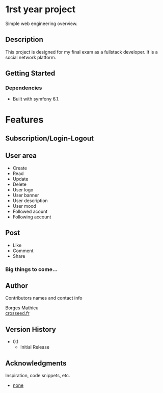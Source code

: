 # 1rst year project

Simple web engineering overview.

## Description

This project is designed for my final exam as a fullstack developer.
It is a social network platform.

## Getting Started

### Dependencies

* Built with symfony 6.1.

# Features

## Subscription/Login-Logout

## User area
- Create
- Read
- Update
- Delete
- User logo
- User banner
- User description
- User mood
- Followed acount
- Following account

## Post
- Like
- Comment
- Share

### Big things to come...

## Author

Contributors names and contact info

Borges Mathieu  
[crosseed.fr](https://crosseed.fr)

## Version History

* 0.1
    * Initial Release

## Acknowledgments

Inspiration, code snippets, etc.
* [none](https://nowhere)